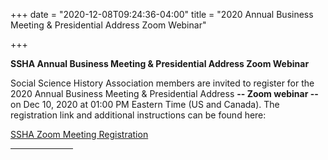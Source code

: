 +++
date = "2020-12-08T09:24:36-04:00"
title = "2020 Annual Business Meeting & Presidential Address Zoom Webinar"

+++

**SSHA Annual Business Meeting & Presidential Address Zoom Webinar**

Social Science History Association members are invited to register for the 2020 Annual Business Meeting & Presidential Address **-- Zoom webinar --** on Dec 10, 2020 at 01:00 PM Eastern Time (US and Canada). The registration link and additional instructions can be found here: 

<a href="https://ssha.org/news/">SSHA Zoom Meeting Registration</a>
<br /><hr width="100">
